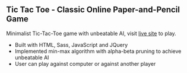 ## Tic Tac Toe - Classic Online Paper-and-Pencil Game

Minimalist Tic-Tac-Toe game with unbeatable AI, visit [live site](https://www.maosen-chen.me) to play.
- Built with HTML, Sass, JavaScript and JQuery
- Implemented min-max algorithm with alpha-beta pruning to achieve unbeatable AI
- User can play against computer or against another player


